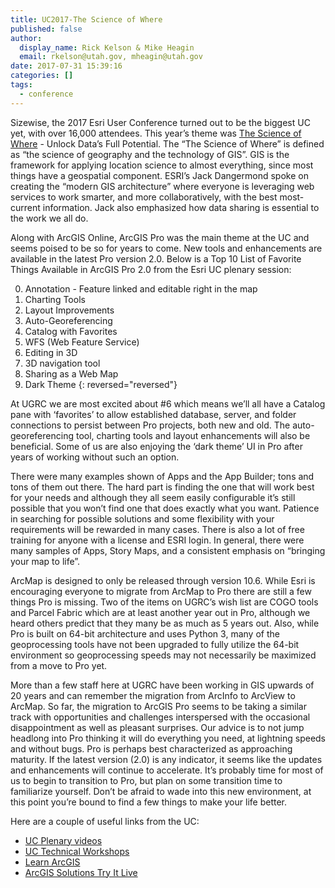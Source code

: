 ```yaml
---
title: UC2017-The Science of Where
published: false
author:
  display_name: Rick Kelson & Mike Heagin
  email: rkelson@utah.gov, mheagin@utah.gov
date: 2017-07-31 15:39:16
categories: []
tags:
  - conference
---
```


Sizewise, the 2017 Esri User Conference turned out to be the biggest UC yet, with over 16,000 attendees. This year’s theme was [The Science of Where](https://www.esri.com/videos/watch?videoid=XrU8GX7manc&channelid=UCJ203R9PsZn6wF_zYfsp1SA&title=The%20Science%20of%20Where%20-%20Unlock%20Data%E2%80%99s%20Full%20Potential) - Unlock Data’s Full Potential. The “The Science of Where” is defined as “the science of geography and the technology of GIS”. GIS is the framework for applying location science to almost everything, since most things have a geospatial component. ESRI’s Jack Dangermond spoke on creating the “modern GIS architecture” where everyone is leveraging web services to work smarter, and more collaboratively, with the best most-current information. Jack also emphasized how data sharing is essential to the work we all do.

Along with ArcGIS Online, ArcGIS Pro was the main theme at the UC and seems poised to be so for years to come. New tools and enhancements are available in the latest Pro version 2.0. Below is a Top 10 List of Favorite Things Available in ArcGIS Pro 2.0 from the Esri UC plenary session:

0. Annotation - Feature linked and editable right in the map
0. Charting Tools
0. Layout Improvements
0. Auto-Georeferencing
0. Catalog with Favorites
0. WFS (Web Feature Service)
0. Editing in 3D
0. 3D navigation tool
0. Sharing as a Web Map
0. Dark Theme
{: reversed="reversed"}

At UGRC we are most excited about #6 which means we’ll all have a Catalog pane with ‘favorites’ to allow established database, server, and folder connections to persist between Pro projects, both new and old. The auto-georeferencing tool, charting tools and layout enhancements will also be beneficial. Some of us are also enjoying the ‘dark theme’ UI in Pro after years of working without such an option.

There were many examples shown of Apps and the App Builder; tons and tons of them out there. The hard part is finding the one that will work best for your needs and although they all seem easily configurable it’s still possible that you won’t find one that does exactly what you want. Patience in searching for possible solutions and some flexibility with your requirements will be rewarded in many cases. There is also a lot of free training for anyone with a license and ESRI login. In general, there were many samples of Apps, Story Maps, and a consistent emphasis on “bringing your map to life”.

ArcMap is designed to only be released through version 10.6. While Esri is encouraging everyone to migrate from ArcMap to Pro there are still a few things Pro is missing. Two of the items on UGRC’s wish list are COGO tools and Parcel Fabric which are at least another year out in Pro, although we heard others predict that they many be as much as 5 years out. Also, while Pro is built on 64-bit architecture and uses Python 3, many of the geoprocessing tools have not been upgraded to fully utilize the 64-bit environment so geoprocessing speeds may not necessarily be maximized from a move to Pro yet.

More than a few staff here at UGRC have been working in GIS upwards of 20 years and can remember the migration from ArcInfo to ArcView to ArcMap. So far, the migration to ArcGIS Pro seems to be taking a similar track with opportunities and challenges interspersed with the occasional disappointment as well as pleasant surprises. Our advice is to not jump headlong into Pro thinking it will do everything you need, at lightning speeds and without bugs. Pro is perhaps best characterized as approaching maturity. If the latest version (2.0) is any indicator, it seems like the updates and enhancements will continue to accelerate. It’s probably time for most of us to begin to transition to Pro, but plan on some transition time to familiarize yourself. Don’t be afraid to wade into this new environment, at this point you’re bound to find a few things  to make your life better.

Here are a couple of useful links from the UC:
- [UC Plenary videos](https://www.esri.com/videos/watch?channelid=UC_yE3TatdZKAXvt_TzGJ6mw&videoid=Kq8y7N1kxR4&playlistid=PLaPDDLTCmy4b4_faC7--TcEP9OMcUXXYU&title=leading-the-science-of-where)
- [UC Technical Workshops](https://proceedings.esri.com/library/userconf/proc17/tech-workshops.html)
- [Learn ArcGIS](https://learn.arcgis.com/en/)
- [ArcGIS Solutions Try It Live](https://solutions.arcgis.com/gallery/)
